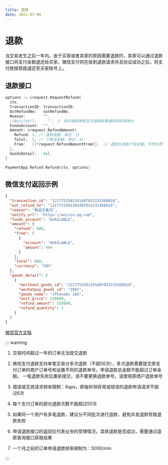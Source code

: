 ```yaml
---
title: 退款
date: 2021-07-06
---
```


# 退款

当交易发生之后一年内，由于买家或者卖家的原因需要退款时，卖家可以通过退款接口将支付金额退还给买家，微信支付将在收到退款请求并且验证成功之后，将支付款按原路退还至买家账号上。

## 退款接口

``` go
options := &request.RequestRefund{
  ctx,
  TransactionID: transactionID,
  OutRefundNo:   outRefundNo,
  Reason:        "",
  //NotifyUrl:     "", // 异步接收微信支付退款结果通知的回调地址
  FundsAccount:  "",
  Amount: &request.RefundAmount{
    Refund: 1, // 退款金额，单位：分
    Total:  1, // 订单总金额，单位：分
    From:   []*request.RefundAmountFrom{},  // 退款出资账户及金额。不传仍然需要这个空数组防止微信报错
  },
  GoodsDetail:   nil,
}

PaymentApp.Refund.Refund(ctx, options)
```

## 微信支付返回示例
``` json
{
  "transaction_id": "1217752501201407033233368018",
  "out_refund_no": "1217752501201407033233368018",
  "reason": "商品已售完",
  "notify_url": "https://weixin.qq.com",
  "funds_account": "AVAILABLE",
  "amount": {
    "refund": 888,
    "from": [
      {
        "account": "AVAILABLE",
        "amount": 444
      }
    ],
    "total": 888,
    "currency": "CNY"
  },
  "goods_detail": [
    {
      "merchant_goods_id": "1217752501201407033233368018",
      "wechatpay_goods_id": "1001",
      "goods_name": "iPhone6s 16G",
      "unit_price": 528800,
      "refund_amount": 528800,
      "refund_quantity": 1
    }
  ]
}
```

[微信官方文档](https://pay.weixin.qq.com/wiki/doc/apiv3/apis/chapter3_3_9.shtml)

::: warning
1. 交易时间超过一年的订单无法提交退款

2. 微信支付退款支持单笔交易分多次退款（不超50次），多次退款需要提交原支付订单的商户订单号和设置不同的退款单号。申请退款总金额不能超过订单金额。 一笔退款失败后重新提交，请不要更换退款单号，请使用原商户退款单号

3. 错误或无效请求频率限制：6qps，即每秒钟异常或错误的退款申请请求不超过6次

4. 每个支付订单的部分退款次数不能超过50次

5. 如果同一个用户有多笔退款，建议分不同批次进行退款，避免并发退款导致退款失败

6. 申请退款接口的返回仅代表业务的受理情况，具体退款是否成功，需要通过退款查询接口获取结果

7. 一个月之前的订单申请退款频率限制为：5000/min

  :::

